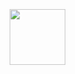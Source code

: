 <div id="header" align="center">
  <img src="https://media.giphy.com/media/rGlAZysKBcjRCkAX7S/giphy.gif" width="100"/>
</div>
